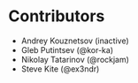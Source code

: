 # Contributors
* Andrey Kouznetsov (inactive)
* Gleb Putintsev (@kor-ka)
* Nikolay Tatarinov (@rockjam)
* Steve Kite (@ex3ndr)
